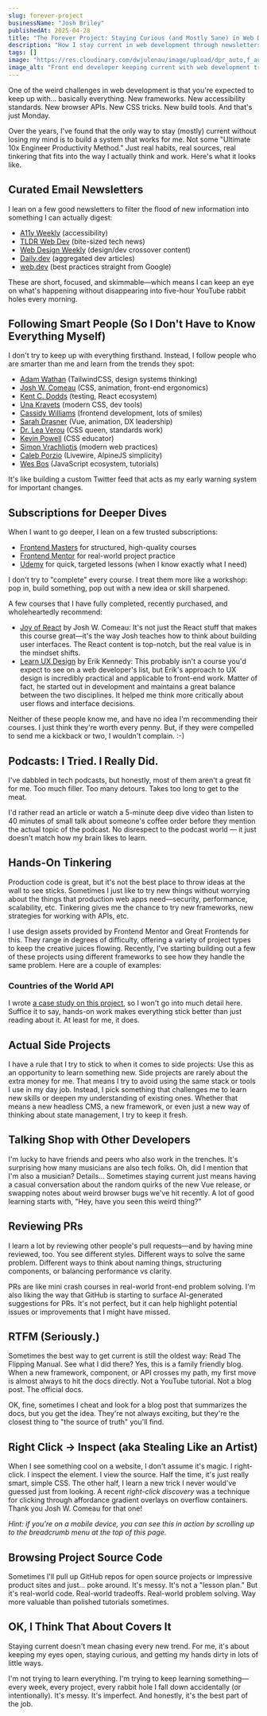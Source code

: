 ```yaml
---
slug: forever-project
businessName: "Josh Briley"
publishedAt: 2025-04-28
title: "The Forever Project: Staying Curious (and Mostly Sane) in Web Development"
description: "How I stay current in web development through newsletters, tinkering, conversations, and curiosity&mdash;because it’s a forever project, not a finish line."
tags: []
image: "https://res.cloudinary.com/dwjulenau/image/upload/dpr_auto,f_auto,fl_progressive,q_auto/v1745864263/josh-portfolio/assets_task_01jsysst5nfeqs183yj5ktphjj_1745864217_img_0.webp"
image_alt: "Front end developer keeping current with web development trends"
---
```

One of the weird challenges in web development is that you're expected to keep up with... basically everything. New frameworks. New accessibility standards. New browser APIs. New CSS tricks. New build tools. And that's just Monday.

Over the years, I've found that the only way to stay (mostly) current without losing my mind is to build a system that works for me. Not some "Ultimate 10x Engineer Productivity Method." Just real habits, real sources, real tinkering that fits into the way I actually think and work. Here's what it looks like.

## Curated Email Newsletters
I lean on a few good newsletters to filter the flood of new information into something I can actually digest:

- [A11y Weekly](https://a11yweekly.com/) (accessibility)
- [TLDR Web Dev](https://tldr.tech/) (bite-sized tech news)
- [Web Design Weekly](https://web-design-weekly.com/) (design/dev crossover content)
- [Daily.dev](https://daily.dev/) (aggregated dev articles)
- [web.dev](https://web.dev/) (best practices straight from Google)

These are short, focused, and skimmable&mdash;which means I can keep an eye on what's happening without disappearing into five-hour YouTube rabbit holes every morning.

## Following Smart People (So I Don't Have to Know Everything Myself)
I don't try to keep up with everything firsthand. Instead, I follow people who are smarter than me and learn from the trends they spot:

- [Adam Wathan](https://x.com/adamwathan) (TailwindCSS, design systems thinking)
- [Josh W. Comeau]() (CSS, animation, front-end ergonomics)
- [Kent C. Dodds](https://x.com/kentcdodds) (testing, React ecosystem)
- [Una Kravets](https://x.com/Una) (modern CSS, dev tools)
- [Cassidy Williams](https://x.com/cassidoo) (frontend development, lots of smiles)
- [Sarah Drasner](https://x.com/sarah_edo) (Vue, animation, DX leadership)
- [Dr. Lea Verou](https://x.com/LeaVerou) (CSS queen, standards work)
- [Kevin Powell](https://x.com/KevinJPowell) (CSS educator)
- [Simon Vrachliotis](https://x.com/simonswiss) (modern web practices)
- [Caleb Porzio](https://x.com/calebporzio) (Livewire, AlpineJS simplicity)
- [Wes Bos](https://x.com/wesbos) (JavaScript ecosystem, tutorials)

It's like building a custom Twitter feed that acts as my early warning system for important changes.

## Subscriptions for Deeper Dives
When I want to go deeper, I lean on a few trusted subscriptions:

- [Frontend Masters](https://www.frontendmasters.com) for structured, high-quality courses
- [Frontend Mentor](https://www.frontendmentor.io) for real-world project practice
- [Udemy](https://udemy.com) for quick, targeted lessons (when I know exactly what I need)

I don't try to "complete" every course. I treat them more like a workshop: pop in, build something, pop out with a new idea or skill sharpened.

A few courses that I have fully completed, recently purchased, and wholeheartedly recommend:

- [Joy of React](https://www.joyofreact.com/) by Josh W. Comeau: It's not just the React stuff that makes this course great&mdash;it's the way Josh teaches how to think about building user interfaces. The React content is top-notch, but the real value is in the mindset shifts.
- [Learn UX Design](https://www.learnui.design/courses/learn-ux-design.html) by Erik Kennedy: This probably isn't a course you'd expect to see on a web developer's list, but Erik's approach to UX design is incredibly practical and applicable to front-end work. Matter of fact, he started out in development and maintains a great balance between the two disciplines. It helped me think more critically about user flows and interface decisions.

Neither of these people know me, and have no idea I'm recommending their courses. I just think they're worth every penny. But, if they were compelled to send me a kickback or two, I wouldn't complain. :-)

## Podcasts: I Tried. I Really Did.
I've dabbled in tech podcasts, but honestly, most of them aren't a great fit for me.
Too much filler. Too many detours. Takes too long to get to the meat.

I'd rather read an article or watch a 5-minute deep dive video than listen to 40 minutes of small talk about someone's coffee order before they mention the actual topic of the podcast. No disrespect to the podcast world &mdash; it just doesn't match how my brain likes to learn.

## Hands-On Tinkering
Production code is great, but it's not the best place to throw ideas at the wall to see sticks. Sometimes I just like to try new things without worrying about the things that production web apps need&mdash;security, performance, scalability, etc. Tinkering gives me the chance to try new frameworks, new strategies for working with APIs, etc.

I use design assets provided by Frontend Mentor and Great Frontends for this. They range in degrees of difficulty, offering a variety of project types to keep the creative juices flowing. Recently, I've starting building out a few of these projects using different frameworks to see how they handle the same problem. Here are a couple of examples:

### Countries of the World API
I wrote [a case study on this project](/case-studies/nuxt-vs-next), so I won't go into much detail here. Suffice it to say, hands-on work makes everything stick better than just reading about it. At least for me, it does.

## Actual Side Projects

I have a rule that I try to stick to when it comes to side projects: Use this as an opportunity to learn something new. Side projects are rarely about the extra money for me. That means I try to avoid using the same stack or tools I use in my day job. Instead, I pick something that challenges me to learn new skills or deepen my understanding of existing ones. Whether that means a new headless CMS, a new framework, or even just a new way of thinking about state management, I try to keep it fresh.

## Talking Shop with Other Developers
I'm lucky to have friends and peers who also work in the trenches. It's surprising how many musicians are also tech folks. Oh, did I mention that I'm also a musician? Details... Sometimes staying current just means having a casual conversation about the random quirks of the new Vue release, or swapping notes about weird browser bugs we've hit recently. A lot of good learning starts with, "Hey, have you seen this weird thing?"

## Reviewing PRs
I learn a lot by reviewing other people's pull requests&mdash;and by having mine reviewed, too. You see different styles. Different ways to solve the same problem. Different ways to think about naming things, structuring components, or balancing performance vs clarity.

PRs are like mini crash courses in real-world front-end problem solving. I'm also liking the way that GitHub is starting to surface AI-generated suggestions for PRs. It's not perfect, but it can help highlight potential issues or improvements that I might have missed.

## RTFM (Seriously.)
Sometimes the best way to get current is still the oldest way: Read The Flipping Manual. See what I did there? Yes, this is a family friendly blog.  When a new framework, component, or API crosses my path, my first move is almost always to hit the docs directly. Not a YouTube tutorial. Not a blog post. The official docs.

OK, fine, sometimes I cheat and look for a blog post that summarizes the docs, but you get the idea. They're not always exciting, but they're the closest thing to "the source of truth" you'll find.

## Right Click → Inspect (aka Stealing Like an Artist)
When I see something cool on a website, I don't assume it's magic. I right-click. I inspect the element. I view the source. Half the time, it's just really smart, simple CSS. The other half, I learn a new trick I never would've guessed just from looking. A recent <em>right-click discovery</em> was a technique for clicking through affordance gradient overlays on overflow containers. Thank you Josh W. Comeau for that one!

<em>Hint: if you're on a mobile device, you can see this in action by scrolling up to the breadcrumb menu at the top of this page.</em>

## Browsing Project Source Code
Sometimes I'll pull up GitHub repos for open source projects or impressive product sites and just... poke around. It's messy. It's not a "lesson plan." But it's real-world code. Real-world tradeoffs. Real-world problem solving. Way more valuable than polished tutorials sometimes.

## OK, I Think That About Covers It
Staying current doesn't mean chasing every new trend. For me, it's about keeping my eyes open, staying curious, and getting my hands dirty in lots of little ways.

I'm not trying to learn everything. I'm trying to keep learning something&mdash;every week, every project, every rabbit hole I fall down accidentally (or intentionally). It's messy. It's imperfect. And honestly, it's the best part of the job.
